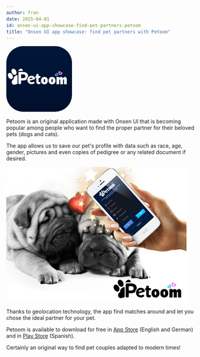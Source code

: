 ```yaml
---
author: fran
date: 2015-04-01
id: onsen-ui-app-showcase-find-pet-partners-petoom
title: "Onsen UI app showcase: find pet partners with Petoom"
---
```



<img src="/blog/content/images/2015/Apr/petoom_logo.jpeg" style="border-radius: 45px;" />

Petoom is an original application made with Onsen UI that is becoming popular among people who want to find the proper partner for their beloved pets (dogs and cats).

The app allows us to save our pet's profile with data such as race, age, gender, pictures and even copies of pedigree or any related document if desired.

<!-- more -->

![Pets](/blog/content/images/2015/Apr/petoom_dogs.jpeg)

Thanks to geolocation technology, the app find matches around and let you chose the ideal partner for your pet.

Petoom is available to download for free in [App Store](https://itunes.apple.com/us/app/petoom/id897840751) (English and German) and in [Play Store](https://play.google.com/store/apps/details?id=es.ceroideas.petlovers) (Spanish).

Certainly an original way to find pet couples adapted to modern times!